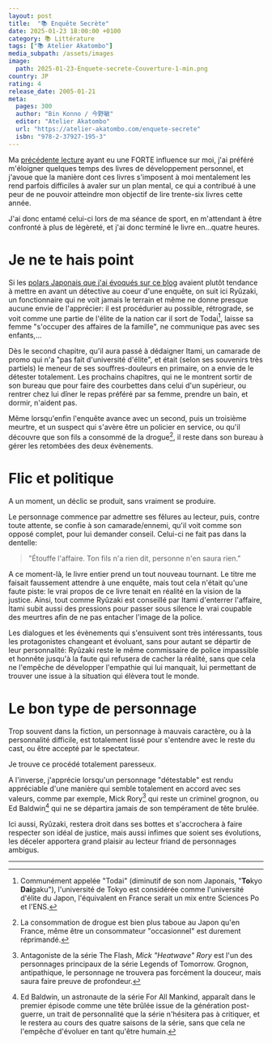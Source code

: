 ```yaml
---
layout: post
title:  "📚 Enquête Secrète"
date: 2025-01-23 18:00:00 +0100
category: 📚 Littérature
tags: ["📚 Atelier Akatombo"]
media_subpath: /assets/images
image:
  path: 2025-01-23-Enquete-secrete-Couverture-1-min.png
country: JP
rating: 4
release_date: 2005-01-21
meta:
  pages: 300
  author: "Bin Konno / 今野敏"
  editor: "Atelier Akatombo"
  url: "https://atelier-akatombo.com/enquete-secrete"
  isbn: "978-2-37927-195-3"
---
```


Ma [précédente lecture](/posts/deep-work/) ayant eu une FORTE influence sur moi, j'ai préféré m'éloigner quelques temps des livres de développement personnel, et j'avoue que la manière dont ces livres s'imposent à moi mentalement les rend parfois difficiles à avaler sur un plan mental, ce qui a contribué à une peur de ne pouvoir atteindre mon objectif de lire trente-six livres cette année.

J'ai donc entamé celui-ci lors de ma séance de sport, en m'attendant à être confronté à plus de légèreté, et j'ai donc terminé le livre en...quatre heures.

# Je ne te hais point

Si les [polars Japonais que j'ai évoqués sur ce blog](/tags/atelier-akatombo/) avaient plutôt tendance à mettre en avant un détective au coeur d'une enquête, on suit ici Ryûzaki, un fonctionnaire qui ne voit jamais le terrain et même ne donne presque aucune envie de l'apprécier: il est procédurier au possible, rétrograde, se voit comme une partie de l'élite de la nation car il sort de Todai[^1], laisse sa femme "s'occuper des affaires de la famille", ne communique pas avec ses enfants,...

Dès le second chapitre, qu'il aura passé à dédaigner Itami, un camarade de promo qui n'a "pas fait d'université d'élite", et était (selon ses souvenirs très partiels) le meneur de ses souffres-douleurs en primaire, on a envie de le détester totalement. Les prochains chapitres, qui ne le montrent sortir de son bureau que pour faire des courbettes dans celui d'un supérieur, ou rentrer chez lui dîner le repas préféré par sa femme, prendre un bain, et dormir, n'aident pas.

Même lorsqu'enfin l'enquête avance avec un second, puis un troisième meurtre, et un suspect qui s'avère être un policier en service, ou qu'il découvre que son fils a consommé de la drogue[^2], il reste dans son bureau à gérer les retombées des deux évènements.

# Flic et politique

A un moment, un déclic se produit, sans vraiment se produire.

Le personnage commence par admettre ses fêlures au lecteur, puis, contre toute attente, se confie à son camarade/ennemi, qu'il voit comme son opposé complet, pour lui demander conseil. Celui-ci ne fait pas dans la dentelle:

> "Étouffe l'affaire. Ton fils n'a rien dit, personne n'en saura rien."

A ce moment-là, le livre entier prend un tout nouveau tournant. Le titre me faisait faussement attendre à une enquête, mais tout cela n'était qu'une faute piste: le vrai propos de ce livre tenait en réalité en la vision de la justice. Ainsi, tout comme Ryûzaki est conseillé par Itami d'enterrer l'affaire, Itami subit aussi des pressions pour passer sous silence le vrai coupable des meurtres afin de ne pas entacher l'image de la police.

Les dialogues et les évènements qui s'ensuivent sont très intéressants, tous les protagonistes changeant et évoluant, sans pour autant se départir de leur personnalité: Ryûzaki reste le même commissaire de police impassible et honnête jusqu'à la faute qui refusera de cacher la réalité, sans que cela ne l'empêche de développer l'empathie qui lui manquait, lui permettant de trouver une issue à la situation qui élèvera tout le monde.

# Le bon type de personnage

Trop souvent dans la fiction, un personnage à mauvais caractère, ou à la personnalité difficile, est totalement lissé pour s'entendre avec le reste du cast, ou être accepté par le spectateur.

Je trouve ce procédé totalement paresseux.

A l'inverse, j'apprécie lorsqu'un personnage "détestable" est rendu appréciable d'une manière qui semble totalement en accord avec ses valeurs, comme par exemple, Mick Rory[^3] qui reste un criminel grognon, ou Ed Baldwin[^4] qui ne se départira jamais de son tempérament de tête brulée.

Ici aussi, Ryûzaki, restera droit dans ses bottes et s'accrochera à faire respecter son idéal de justice, mais aussi infimes que soient ses évolutions, les déceler apportera grand plaisir au lecteur friand de personnages ambigus.

* * *
[^1]: Communément appelée "Todai" (diminutif de son nom Japonais, "**To**kyo **Dai**gaku"), l'<wiki>université de Tokyo</wiki> est considérée comme l'université d'élite du Japon, l'équivalent en France serait un mix entre Sciences Po et l'ENS.
[^2]: La consommation de drogue est bien plus taboue au Japon qu'en France, même être un consommateur "occasionnel" est durement réprimandé.
[^3]: Antagoniste de la série <wiki page="Flash (série télévisée, 2014)">The Flash</wiki>, _Mick "Heatwave" Rory_ est l'un des personnages principaux de la série <wiki>Legends of Tomorrow</wiki>. Grognon, antipathique, le personnage ne trouvera pas forcément la douceur, mais saura faire preuve de profondeur.
[^4]: Ed Baldwin, un astronaute de la série <wiki page="For All Mankind (série télévisée)">For All Mankind</wiki>, apparaît dans le premier épisode comme une tête brûlée issue de la génération post-guerre, un trait de personnalité que la série n'hésitera pas à critiquer, et le restera au cours des quatre saisons de la série, sans que cela ne l'empêche d'évoluer en tant qu'être humain.

